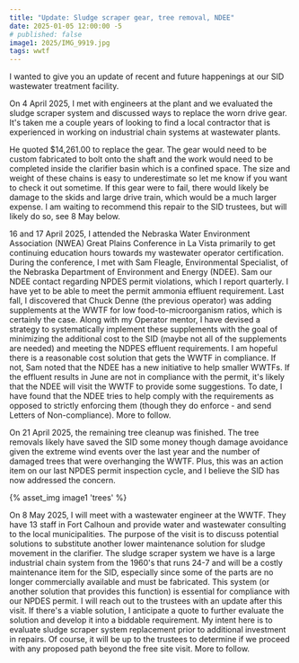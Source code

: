 ```yaml
---
title: "Update: Sludge scraper gear, tree removal, NDEE"
date: 2025-01-05 12:00:00 -5
# published: false
image1: 2025/IMG_9919.jpg
tags: wwtf
---
```


I wanted to give you an update of recent and future happenings at our SID wastewater treatment facility.
<!-- excerpt -->
 
On 4 April 2025, I met with engineers at the plant and we evaluated the sludge scraper system and discussed ways to replace the worn drive gear.  It's taken me a couple years of looking to find a local contractor that is experienced in working on industrial chain systems at wastewater plants.

He quoted $14,261.00 to replace the gear. The gear would need to be custom fabricated to bolt onto the shaft and the work would need to be completed inside the clarifier basin which is a confined space.  The size and weight of these chains is easy to underestimate so let me know if you want to check it out sometime.  If this gear were to fail, there would likely be damage to the skids and large drive train, which would be a much larger expense.  I am waiting to recommend this repair to the SID trustees, but will likely do so, see 8 May below.
 
16 and 17 April 2025, I attended the Nebraska Water Environment Association (NWEA) Great Plains Conference in La Vista primarily to get continuing education hours towards my wastewater operator certification.  During the conference, I met with Sam Fleagle, Environmental Specialist, of the Nebraska Department of Environment and Energy (NDEE).  Sam our NDEE contact regarding NPDES permit violations, which I report quarterly.  I have yet to be able to meet the permit ammonia effluent requirement.  Last fall, I discovered that Chuck Denne (the previous operator) was adding supplements at the WWTF for low food-to-microorganism ratios, which is certainly the case.  Along with my Operator mentor, I have devised a strategy to systematically implement these supplements with the goal of minimizing the additional cost to the SID (maybe not all of the supplements are needed) and meeting the NDPES effluent requirements.  I am hopeful there is a reasonable cost solution that gets the WWTF in compliance.  If not, Sam noted that the NDEE has a new initiative to help smaller WWTFs.  If the effluent results in June are not in compliance with the permit, it's likely that the NDEE will visit the WWTF to provide some suggestions.  To date, I have found that the NDEE tries to help comply with the requirements as opposed to strictly enforcing them (though they do enforce - and send Letters of Non-compliance).  More to follow.
 
On 21 April 2025, the remaining tree cleanup was finished. The tree removals likely have saved the SID some money though damage avoidance given the extreme wind events over the last year and the number of damaged trees that were overhanging the WWTF.  Plus, this was an action item on our last NPDES permit inspection cycle, and I believe the SID has now addressed the concern.

{% asset_img image1 'trees' %}

On 8 May 2025, I will meet with a wastewater engineer at the WWTF.  They have 13 staff in Fort Calhoun and provide water and wastewater consulting to the local municipalities.  The purpose of the visit is to discuss potential solutions to substitute another lower maintenance solution for sludge movement in the clarifier.  The sludge scraper system we have is a large industrial chain system from the 1960's that runs 24-7 and will be a costly maintenance item for the SID, especially since some of the parts are no longer commercially available and must be fabricated.  This system (or another solution that provides this function) is essential for compliance with our NPDES permit.  I will reach out to the trustees with an update after this visit.  If there's a viable solution, I anticipate a quote to further evaluate the solution and develop it into a biddable requirement.  My intent here is to evaluate sludge scraper system replacement prior to additional investment in repairs.  Of course, it will be up to the trustees to determine if we proceed with any proposed path beyond the free site visit.  More to follow.

